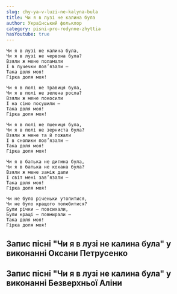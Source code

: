 ```yaml
---
slug: chy-ya-v-luzi-ne-kalyna-bula
title: Чи я в лузі не калина була
author: Український фольклор
category: pisni-pro-rodynne-zhyttia
hasYoutube: true
---
```

```
Чи я в лузі не калина була,
Чи я в лузі не червона була?
Взяли ж мене поламали
І в пучечки пов’язали —
Така доля моя!
Гірка доля моя!
```

```
Чи я в полі не травиця була,
Чи я в полі не зелена росла?
Взяли ж мене покосили
І на сіно посушили —
Така доля моя!
Гірка доля моя!
```

```
Чи я в полі не пшениця була,
Чи я в полі не зерниста була?
Взяли ж мене та й пожали
І в снопики пов’язали —
Така доля моя!
Гірка доля моя!
```

```
Чи я в батька не дитина була,
Чи я в батька не кохана була?
Взяли ж мене заміж дали
І світ мені зав’язали —
Така доля моя!
Гірка доля моя!
```

```
Чи не було річеньки утопитися,
Чи не було кращого полюбитися?
Були річки — повсихали,
Були кращі — повмирали —
Така доля моя!
Гірка доля моя!
```

## Запис пісні "Чи я в лузі не калина була" у виконанні Оксани Петрусенко

<YoutubeIframe id="V9rEfupPJoE" className="md:w-4/5" />

## Запис пісні "Чи я в лузі не калина була" у виконанні Безверхньої Аліни

<YoutubeIframe id="q3OEHSy3H9w" className="md:w-4/5" />
